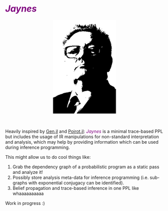 <i><h1 style="color: purple">Jaynes</h1></i>


<p align="center">
<img width="200px" src="img/jaynes.jpeg"/>
</p>
<br>

Heavily inspired by <a href="https://probcomp.github.io/Gen/">Gen.jl</a> and <a href="https://github.com/MikeInnes/Poirot.jl">Poirot.jl</a>: <i><span style="color: purple">Jaynes</span></i> is a minimal trace-based PPL but includes the usage of IR manipulations for non-standard interpretation and analysis, which may help by providing information which can be used during inference programming.

This might allow us to do cool things like:
1. Grab the dependency graph of a probabilistic program as a static pass and analyze it!
2. Possibly store analysis meta-data for inference programming (i.e. sub-graphs with exponential conjugacy can be identified).
3. Belief propagation and trace-based inference in one PPL like whaaaaaaaaaa

Work in progress :)
